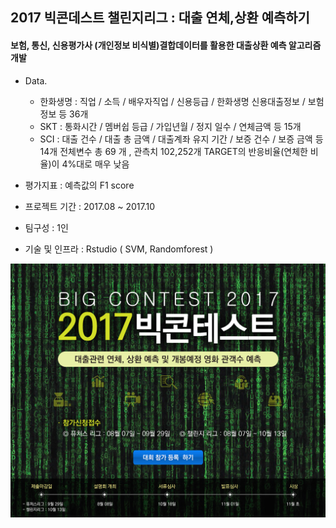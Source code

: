 ## 2017 빅콘데스트 챌린지리그 : 대출 연체,상환 예측하기
#### 보험, 통신, 신용평가사 (개인정보 비식별)결합데이터를 활용한 대출상환 예측 알고리즘 개발

- Data.
  - 한화생명 : 직업 / 소득 / 배우자직업 / 신용등급 / 한화생명 신용대출정보 / 보험 정보 등 36개 
  - SKT : 통화시간 / 멤버쉽 등급 / 가입년월 / 정지 일수 / 연체금액 등 15개 
  - SCI : 대출 건수 / 대출 총 금액 / 대출계좌 유지 기간 / 보증 건수 / 보증 금액 등 14개 
전체변수 총 69 개 , 관측치 102,252개
TARGET의 반응비율(연체한 비율)이 4%대로 매우 낮음

- 평가지표 : 예측값의 F1 score

- 프로젝트 기간 : 2017.08 ~ 2017.10
- 팀구성 : 1인 
- 기술 및 인프라 : Rstudio ( SVM, Randomforest )

![main](./img/image.png)



